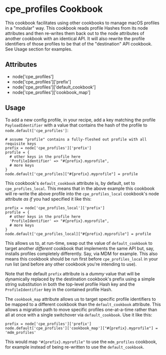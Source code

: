 cpe_profiles Cookbook
=====================

This cookbook facilitates using other cookbooks to manage macOS profiles in a
"modular" way. This cookbook reads profile Hashes from its node attributes
and then re-writes them back out to the node attributes of another cookbook with
an identical API. It will also rewrite the profile identifiers of those
profiles to be that of the "destination" API cookbook. See Usage section for
examples.

Attributes
----------
* node['cpe_profiles']
* node['cpe_profiles']['prefix']
* node['cpe_profiles']['default_cookbook']
* node['cpe_profiles']['cookbook_map']

Usage
-----

To add a new config profile, in your recipe, add a key matching the
profile `PayloadIdentifier` with a value that contains the hash of the profile
to `node.default['cpe_profiles']`:

```
# assume "profile" contains a fully-fleshed out profile with all requisite keys
prefix = node['cpe_profiles']['prefix']
profile = {
  # other keys in the profile here
  'ProfileIdentifier' => "#{prefix}.myprofile",
  # more keys
}
node.default['cpe_profiles]["#{prefix}.myprofile"] = profile
```

This cookbook's `default_cookbook` attribute is, by default, set to
`cpe_profiles_local`. This means that in the above example this cookbook
will re-write the above profile into the `cpe_profiles_local` cookbook's node
attribute *as if* you had specified it like this:

```
prefix = node['cpe_profiles_local']['prefix']
profile = {
  # other keys in the profile here
  'ProfileIdentifier' => "#{prefix}.myprofile",
  # more keys
}
node.default['cpe_profiles_local]["#{prefix}.myprofile"] = profile
```

This allows us to, at run-time, swap out the value of `default_cookbook` to
target another *different* cookbook that implements the same API but, say,
installs profiles completely differently. Say, via MDM for example. This also
means this cookbook should be run first before `cpe_profiles_local` in your
run list (and before any other cookbook you're intending to use).

Note that the default `prefix` attribute is a *dummy* value that will
be dynamically replaced by the destination cookbook's prefix using a simple
string substitution in both the top-level profile Hash key and the
`ProfileIdentifier` key in the contained profile Hash.

The `cookbook_map` attribute allows us to target specific profile identifiers
to be mapped to a different cookbook than the `default_cookbook` attribute.
This allows a migration path to move specific profiles one-at-a-time rather than
all at once with a single switchover via `default_cookbook`. Use it like this:

```
prefix = node['cpe_profiles']['prefix']
node.default['cpe_profiles']['cookbook_map']["#{prefix}.myprofile"] = 'mdm_profiles'
```

This would map `"#{prefix}.myprofile"` to use the `mdm_profiles` cookbook, for
example instead of being re-written to use the `default_cookbook`.
